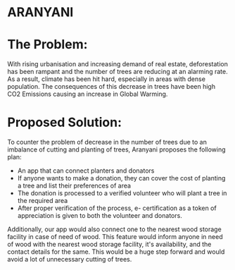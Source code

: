 # ARANYANI

# The Problem: 

With rising urbanisation and increasing demand of real estate, deforestation has been rampant and the number of trees are reducing at an alarming rate. As a result, climate has been hit hard, especially in areas with dense population. The consequences of this decrease in trees have been high CO2 Emissions causing an increase in Global Warming.

# Proposed Solution:

To counter the problem of decrease in the number of trees due to an imbalance of cutting and planting of trees, Aranyani proposes the following plan:
- An app that can connect planters and donators
- If anyone wants to make a donation, they can cover the cost of planting a tree and list their preferences of area
- The donation is processed to a verified volunteer who will plant a tree in the required area
- After proper verification of the process, e- certification as a token of appreciation is given to both the volunteer and donators.

Additionally, our app would also connect one to the nearest wood storage facility in case of need of wood. This feature would inform anyone in need of wood with the nearest wood storage facility, it's availability, and the contact details for the same. This would be a huge step forward and would avoid a lot of unnecessary cutting of trees.

